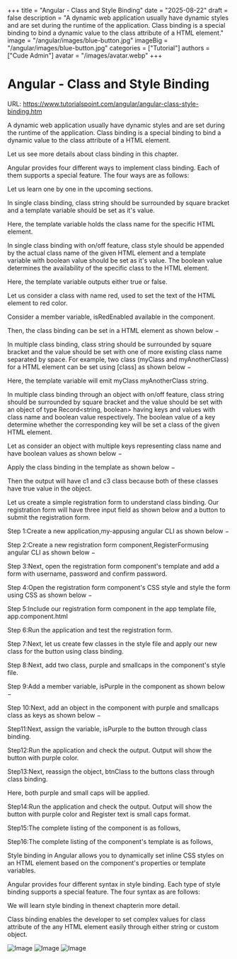 +++
title = "Angular - Class and Style Binding"
date = "2025-08-22"
draft = false
description = "A dynamic web application usually have dynamic styles and are set during the runtime of the application. Class binding is a special binding to bind a dynamic value to the class attribute of a HTML element."
image = "/angular/images/blue-button.jpg"
imageBig = "/angular/images/blue-button.jpg"
categories = ["Tutorial"]
authors = ["Cude Admin"]
avatar = "/images/avatar.webp"
+++

# Angular - Class and Style Binding

URL: https://www.tutorialspoint.com/angular/angular-class-style-binding.htm

A dynamic web application usually have dynamic styles and are set during the runtime of the application. Class binding is a special binding to bind a dynamic value to the class attribute of a HTML element.

Let us see more details about class binding in this chapter.

Angular provides four different ways to implement class binding. Each of them supports a special feature. The four ways are as follows:

Let us learn one by one in the upcoming sections.

In single class binding, class string should be surrounded by square bracket and a template variable should be set as it's value.

Here, the template variable holds the class name for the specific HTML element.

In single class binding with on/off feature, class style should be appended by the actual class name of the given HTML element and a template variable with boolean value should be set as it's value. The boolean value determines the availability of the specific class to the HTML element.

Here, the template variable outputs either true or false.

Let us consider a class with name red, used to set the text of the HTML element to red color.

Consider a member variable, isRedEnabled available in the component.

Then, the class binding can be set in a HTML element as shown below −

In multiple class binding, class string should be surrounded by square bracket and the value should be set with one of more existing class name separated by space. For example, two class (myClass and myAnotherClass) for a HTML element can be set using [class] as shown below −

Here, the template variable will emit myClass myAnotherClass string.

In multiple class binding through an object with on/off feature, class string should be surrounded by square bracket and the value should be set with an object of type Record<string, boolean> having keys and values with class name and boolean value respectively. The boolean value of a key determine whether the corresponding key will be set a class of the given HTML element.

Let as consider an object with multiple keys representing class name and have boolean values as shown below −

Apply the class binding in the template as shown below −

Then the output will have c1 and c3 class because both of these classes have true value in the object.

Let us create a simple registration form to understand class binding. Our registration form will have three input field as shown below and a button to submit the registration form.

Step 1:Create a new application,my-appusing angular CLI as shown below −

Step 2:Create a new registration form component,RegisterFormusing angular CLI as shown below −

Step 3:Next, open the registration form component's template and add a form with username, password and confirm password.

Step 4:Open the registration form component's CSS style and style the form using CSS as shown below −

Step 5:Include our registration form component in the app template file, app.component.html

Step 6:Run the application and test the registration form.

Step 7:Next, let us create few classes in the style file and apply our new class for the button using class binding.

Step 8:Next, add two class, purple and smallcaps in the component's style file.

Step 9:Add a member variable, isPurple in the component as shown below −

Step 10:Next, add an object in the component with purple and smallcaps class as keys as shown below −

Step11:Next, assign the variable, isPurple to the button through class binding.

Step12:Run the application and check the output. Output will show the button with purple color.

Step13:Next, reassign the object, btnClass to the buttons class through class binding.

Here, both purple and small caps will be applied.

Step14:Run the application and check the output. Output will show the button with purple color and Register text is small caps format.

Step15:The complete listing of the component is as follows,

Step16:The complete listing of the component's template is as follows,

Style binding in Angular allows you to dynamically set inline CSS styles on an HTML element based on the component's properties or template variables.

Angular provides four different syntax in style binding. Each type of style binding supports a special feature. The four syntax as are follows:

We will learn style binding in thenext chapterin more detail.

Class binding enables the developer to set complex values for class attribute of the any HTML element easily through either string or custom object.

![Image](/angular/images/blue-button.jpg)
![Image](/angular/images/purple-button.jpg)
![Image](/angular/images/button-small-caps.jpg)
